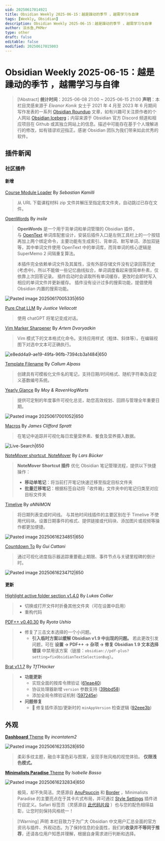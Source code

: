 ```yaml
---
uid: 20250617014921
title: Obsidian Weekly 2025-06-15：越是躁动的季节 ，越需学习与自律
tags: [Weekly, Obsidian]
description: Obsidian Weekly 2025-06-15：越是躁动的季节 ，越需学习与自律
author: 淡水鱼,PKMer
type: other
draft: false
editable: false
modified: 20250617015003
---
```


# Obsidian Weekly 2025-06-15：越是躁动的季节 ，越需学习与自律

> [!Abstract]
> **统计时间**：2025-06-08 21:00 ~ 2025-06-15 21:00
> **声明**：本栏目灵感来源于 _Eleanor Konik_ 女士于 2021 年 4 月至 2023 年 6 月期间写作发表的一系列 [Obsidian Roundup](https://www.eleanorkonik.com/tag/roundup/) 文章，如有兴趣可关注原作者的个人网站 [Obsidian Iceberg](https://www.eleanorkonik.com/)；内容来源于 Obsidian 官方 Discord 频道和相应项目在 Github 或其独立网站上的信息。描述中可能存在基于个人理解进行的修改，如有错谬欢迎指正。感谢 Obsidian 团队为我们带来如此优秀的软件。

## 插件新闻

### 社区插件

#### 新增

[Course Module Loader](https://obsidian.md/plugins?id=course-module-loader) By _Sebastian Kamilli_

> 从 URL 下载课程材料 zip 文件并解压至指定库文件夹，自动跳过已存在文件。

[OpenWords](https://obsidian.md/plugins?id=openwords) By _insile_

> **OpenWords** 是一个用于背单词和单词管理的 Obsidian 插件，与 [OpenText](https://opentext.net.cn/) 单词库配套设计，安装后插件入口是左侧工具栏上的一个按钮再加上两个绑定命令，主要功能有生成索引、背单词、默写单词、添加双链等，其中单词文件使用 OpenText 中的单词库，而背单词的核心逻辑是 SuperMemo 2 间隔重复算法。
>
> 本插件完全依赖单词文件及其属性，没有外部存储文件没有记录回答历史 (考虑中)，所以不能做一些记忆曲线拟合，单词调度看起来很简单朴素，仅依靠上次回答记录。
> 插件启动时会读取所有单词缓存，更改时会即时写入相应的单词文件并更新缓存。
> 插件没有设计过多的搜索功能，提倡使用 Obsidian 内置的搜索功能。

![Pasted image 20250617005335|650](https://cdn.pkmer.cn/images/Pasted%20image%2020250617005335.png!pkmer)

[Pure Chat LLM](https://obsidian.md/plugins?id=pure-chat-llm) By _Justice Vellacott_

> 使用 chatGPT 将笔记变成对话。

[Vim Marker Sharpener](https://obsidian.md/plugins?id=vim-marker-sharpener) By _Artem Dvoryadkin_

> Vim 模式下的文本格式化命令。支持应用样式（粗体、斜体等）。在编辑视图下对选中文本可正确执行。

![e8edd4a9-ae19-49fa-96fb-7394cb3a1484|650](https://cdn.pkmer.cn/images/e8edd4a9-ae19-49fa-96fb-7394cb3a1484.gif!pkmer)

[Template Filename](https://obsidian.md/plugins?id=template-filename) By _Callum Alpass_

> 创建具有可模板化文件名的笔记，支持日期/时间格式、随机字符串及自定义基数编号系统。

[Yearly Glance](https://obsidian.md/plugins?id=yearly-glance) By _Moy & RavenHogWarts_

> 提供可定制的年度事件可视化总览，助您高效规划、回顾与管理全年重要日期。

![Pasted image 20250617001052|650](https://cdn.pkmer.cn/images/Pasted%20image%2020250617001052.png!pkmer)

[Macros](https://obsidian.md/plugins?id=macros) By _James Clifford Spratt_

> 在笔记中追踪并可视化每日宏量营养素、餐食及营养摄入数据。

![Live-Search|650](https://cdn.pkmer.cn/images/Live-Search.gif!pkmer)

[NoteMover shortcut  NoteMover](https://obsidian.md/plugins?id=note-mover-shortcut) By _Lars Bücker_

> **NoteMover Shortcut 插件** 优化 Obsidian 笔记管理流程，提供以下快捷操作：
> - **移动单笔记**：将当前打开笔记快速迁移至指定目标文件夹
> - **批量迁移笔记**：根据标签自动将「收件箱」文件夹中的笔记归类至对应目标文件夹

[Timelive](https://obsidian.md/plugins?id=timelive) By _aNNiMON_

> 将日期列表变成时间线。
> 与其他时间线插件的主要区别在于 Timelive 不使用代码块。设置日期事件的格式、提供链接或代码块、添加图片或视频等操作都更加便捷。

![Pasted image 20250616234851|650](https://cdn.pkmer.cn/images/Pasted%20image%2020250616234851.png!pkmer)

[Countdown To](https://obsidian.md/plugins?id=countdown-to) By _Gui Cattani_

> 通过可视化进度指示器追踪重要截止期限、事件节点与关键里程碑的倒计时。

![Pasted image 20250616234712|650](https://cdn.pkmer.cn/images/Pasted%20image%2020250616234712.png!pkmer)

#### 更新

[Highlight active folder section v1.4.0](https://github.com/justanotherjurastudent/highlight-active-folder-section/releases/tag/1.4.0) By _Lukas Collier_

> - 切换或打开文件时折叠其他文件夹（可在设置中启用）
> - 重构代码

[PDF++ v0.40.30](https://github.com/RyotaUshio/obsidian-pdf-plus/releases/tag/0.40.30) By _Ryota Ushio_

> - 修复了三击文本选择的一个小问题。
> 	- **引入临时方案以缓解 Obsidian v1.9 中出现的问题。** 若此更改引发问题，可在 **设置 → PDF++ → 杂项 → 修复 Obsidian 1.9 文本选择错误** 中禁用该方案（链接：`obsidian://pdf-plus?setting=fixObsidianTextSelectionBug`）。

[Brat v1.1.7](https://github.com/TfTHacker/obsidian42-brat/releases) By _TfTHacker_

> - **功能更新**
> 	- 实现全面的按库令牌验证 ([61eae40](https://github.com/TfTHacker/obsidian42-brat/commit/61eae40396ac5eab7b9007dc98ab4020a2ab9996))
> 	- 协议处理器新增 `version` 参数支持 ([39bbd58](https://github.com/TfTHacker/obsidian42-brat/commit/39bbd5826a0db9d758589041a794ce493b215b06))
> 	- 添加全局令牌验证机制 ([597245e](https://github.com/TfTHacker/obsidian42-brat/commit/597245ed7b563fa4d8e220118b91f606d6776e56))
> - **问题修复**
> 	- 🐛 修复插件添加/更新时的 `minAppVersion` 检查逻辑 ([92eee3b](https://github.com/TfTHacker/obsidian42-brat/commit/92eee3b668851b64f641f6926d18254320e96ac0))

## 外观

[**Dashboard** Theme](https://github.com/incantatem2/Obsidian-dashboard) By _incantatem2_

![Pasted image 20250616233528|650](https://cdn.pkmer.cn/images/Pasted%20image%2020250616233528.png!pkmer)

> 柔彩多纹主题，融合丰富色彩与图案，呈现手账风格的视觉体验。
> **仅限浅色模式。**

[**Minimalists Paradise** Theme](https://github.com/BelleBasso/MinimalistsParadise) By _Isabelle Basso_

![Pasted image 20250616232834|650](https://cdn.pkmer.cn/images/Pasted%20image%2020250616232834.png!pkmer)

> 极简，却不失简洁。灵感源自 [AnuPpuccin](https://github.com/AnubisNekhet/AnuPpuccin) 和 [Border](https://github.com/Akifyss/obsidian-border) ，Minimalists Paradise 的主要亮点在于其卡片式布局，并可通过 [Style Settings](https://github.com/mgmeyers/obsidian-style-settings) 插件进行自定义。Safari 标签页（灵感源自 [此代码片段](https://github.com/gavinmn/obsidian-theme/blob/main/safaritabs.css) ）也与您的配色相得益彰，让您时刻保持风格统一！

> [!Warning] 声明
> 本栏目致力于为广大 Obsidian 中文用户汇总全面的官方资讯与插件、外观动态。为了保持信息的全面性，我们的**收录并不等同于推荐**，还请各位用户知悉并理解，根据自身需求进行判断和选择。

